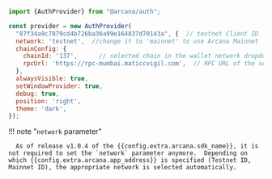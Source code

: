 ```js hl_lines="1 3-5"
import {AuthProvider} from "@arcana/auth";

const provider = new AuthProvider(
  "87f34a9c7879cd4b726ba36a99e164837d70143a", {  // testnet Client ID
  network: 'testnet',  //change it to 'mainnet' to use Arcana Mainnet
  chainConfig: {
    chainId: '137',      // selected chain in the wallet network dropdown UI
    rpcUrl: 'https://rpc-mumbai.maticcvigil.com',  // RPC URL of the selected chain in the wallet network dropdown UI
  },
  alwaysVisible: true,
  setWindowProvider: true,
  debug: true,
  position: 'right',
  theme: 'dark',
});
```

!!! note "`network` parameter"

      As of release v1.0.4 of the {{config.extra.arcana.sdk_name}}, it is not required to set the `network` parameter anymore.  Depending on which {{config.extra.arcana.app_address}} is specified (Testnet ID, Mainnet ID), the appropriate network is selected automatically.